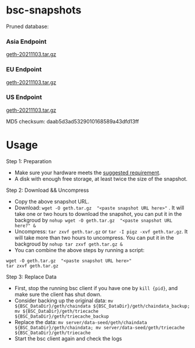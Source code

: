 
# bsc-snapshots

Pruned database:

### Asia Endpoint


[geth-20211103.tar.gz
](https://s3.ap-northeast-1.amazonaws.com/dex-bin.bnbstatic.com/geth-20211103.tar.gz?AWSAccessKeyId=AKIAYINE6SBQPUZDDRRO&Signature=nc6ewWRBlqjklaWekEirRT1gQsA%3D&Expires=1638533587
)

### EU Endpoint


[geth-20211103.tar.gz
](https://tf-dex-prod-public-snapshot.s3.amazonaws.com/geth-20211103.tar.gz?AWSAccessKeyId=AKIAYINE6SBQPUZDDRRO&Signature=DX%2BCBPF20kZgFpCXFfW08RKloHQ%3D&Expires=1638533587
)


### US Endpoint


[geth-20211103.tar.gz
](https://tf-dex-prod-public-snapshot-site3.s3.amazonaws.com/geth-20211103.tar.gz?AWSAccessKeyId=AKIAYINE6SBQPUZDDRRO&Signature=9pIKxIBXn%2BEzoeuFkIUL19kbjYM%3D&Expires=1638533588
)

MD5 checksum: daab5d3ad5329010168589a43dfd13ff



# Usage 

Step 1: Preparation
- Make sure your hardware meets the [suggested requirement](https://docs.binance.org/smart-chain/developer/fullnode.html).
- A disk with enough free storage, at least twice the size of the snapshot.

Step 2: Download && Uncompress
- Copy the above snapshot URL.
- Download:  `wget -O geth.tar.gz  "<paste snapshot URL here>"` . It will take one or two hours to download the snapshot, you can put it in the backgroud by `nohup wget -O geth.tar.gz  "<paste snapshot URL here?" &`
- Uncompress: `tar zxvf geth.tar.gz` or `tar -I pigz -xvf geth.tar.gz`. It will take more than two hours to uncompress. You can put it in the backgroud by `nohup tar zxvf geth.tar.gz &`
- You can combine the above steps by running a script:
```
wget -O geth.tar.gz  "<paste snapshot URL here>"
tar zxvf geth.tar.gz
```

Step 3: Replace Data
- First, stop the running bsc client if you have one by `kill {pid}`, and make sure the client has shut down.
- Consider backing up the original data: `mv ${BSC_DataDir}/geth/chaindata ${BSC_DataDir}/geth/chaindata_backup; mv ${BSC_DataDir}/geth/triecache ${BSC_DataDir}/geth/triecache_backup`
- Replace the data: `mv server/data-seed/geth/chaindata ${BSC_DataDir}/geth/chaindata; mv server/data-seed/geth/triecache ${BSC_DataDir}/geth/triecache`
- Start the bsc client again and check the logs

